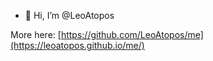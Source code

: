 - 👋 Hi, I’m @LeoAtopos

More here: [https://github.com/LeoAtopos/me](https://leoatopos.github.io/me/)

